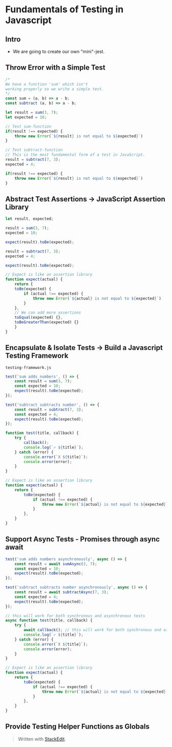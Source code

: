 # Fundamentals of Testing in Javascript

## Intro
- We are going to create our own "mini"-jest. 

## Throw Error with a Simple Test

```js
/*
We have a function 'sum' which isn't
working properly so we write a simple test.
*/
const sum = (a, b) => a - b;
const subtract (a, b) => a - b; 

let result = sum(3, 7);
let expected = 10;

// Test sum-function
if(result !== expected) {
	throw new Error(`${result} is not equal to ${expected}`)
}

// Test subtract-function
// This is the most fundamental form of a test in JavaScript.
result = subtract(7, 3);
expected = 4;

if(result !== expected) {
	throw new Error(`${result} is not equal to ${expected}`)
}

```

## Abstract Test Assertions -> JavaScript Assertion Library

```js
let result, expected;

result = sum(3, 7);
expected = 10;

expect(result).toBe(expected);

result = subtract(7, 3);
expected = 4;

expect(result).toBe(expected);

// Expect is like an assertion library
function expect(actual) {
	return {
	toBe(expected) {
		if (actual !== expected) {
			throw new Error(`${actual} is not equal to ${expected}`)
		}
	},
	// We can add more assertions
	toEqual(expected) {},
	toBeGreaterThan(expected) {}
	}
}
```

## Encapsulate & Isolate Tests -> Build a Javascript Testing Framework

`testing-framework.js`
```js
test('sum adds numbers', () => {
	const result = sum(3, 7);
	const expected = 10;
	expect(result).toBe(expected);
});

test('subtract subtracts number', () => {
	const result = subtract(7, 3);
	const expected = 4;
	expect(result).toBe(expected);
});

function test(title, callback) {
	try {
		callback();
		console.log(`✓ ${title}`);
	} catch (error) {
		console.error(`X ${title}`);
		console.error(error);
	}
}

// Expect is like an assertion library
function expect(actual) {
	return {
		toBe(expected) {
			if (actual !== expected) {
				throw new Error(`${actual} is not equal to ${expected}`)
			}
		},
	}
}
```

## Support Async Tests - Promises through async await

```js
test('sum adds numbers asynchronously', async () => {
	const result = await sumAsync(3, 7);
	const expected = 10;
	expect(result).toBe(expected);
});

test('subtract subtracts number asynchronously', async () => {
	const result = await subtractAsync(7, 3);
	const expected = 4;
	expect(result).toBe(expected);
});

// this will work for both synchronous and asynchronous tests
async function test(title, callback) {
	try {
		await callback(); // this will work for both synchronous and asynchronous tests
		console.log(`✓ ${title}`);
	} catch (error) {
		console.error(`X ${title}`);
		console.error(error);
	}
}

// Expect is like an assertion library
function expect(actual) {
	return {
		toBe(expected) {
			if (actual !== expected) {
				throw new Error(`${actual} is not equal to ${expected}`)
			}
		},
	}
}
```

## Provide Testing Helper Functions as Globals


> Written with [StackEdit](https://stackedit.io/).
<!--stackedit_data:
eyJoaXN0b3J5IjpbMTA1NDgxMTUwNCwxMzg3MzAzMzQ3LC0yNz
gwNjc5NzksMTU4NzM2ODcyMiwzNjc5MTc1OTcsODM3Njg1Njk3
XX0=
-->